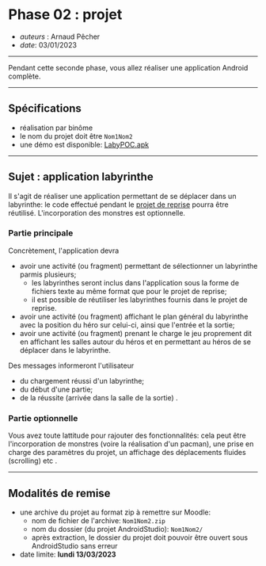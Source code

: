 # Phase 02 : projet

* *auteurs* : Arnaud Pêcher
* *date*: 03/01/2023

---

Pendant cette seconde phase, vous allez réaliser une application Android complète.

---

## Spécifications

* réalisation par binôme
* le nom du projet doit être `Nom1Nom2`
* une démo est disponible: [LabyPOC.apk](../demo/LabyPOC.apk)

---

## Sujet : application labyrinthe

Il s'agit de réaliser une application permettant de se déplacer dans un labyrinthe: le code effectué pendant le [projet de reprise](https://moodle1.u-bordeaux.fr/course/view.php?id=8869) pourra être réutilisé. L'incorporation des monstres est optionnelle.



### Partie principale

Concrètement, l'application devra
* avoir une activité (ou fragment) permettant de sélectionner un labyrinthe parmis plusieurs;
    * les labyrinthes seront inclus dans l'application sous la forme de fichiers texte au même format que pour le projet de reprise;
    * il est possible de réutiliser les labyrinthes fournis dans le projet de reprise.
* avoir une activité (ou fragment) affichant le plan général du labyrinthe avec la position du héro sur celui-ci, ainsi que l'entrée et la sortie;
* avoir une activité (ou fragment) prenant le charge le jeu proprement dit en affichant les salles autour du héros et en permettant au héros de se déplacer dans le labyrinthe.

Des messages informeront l'utilisateur 
* du chargement réussi d'un labyrinthe;
* du début d'une partie;
* de la réussite (arrivée dans la salle de la sortie) .

### Partie optionnelle 

Vous avez toute lattitude pour rajouter des fonctionnalités: cela peut être l'incorporation de monstres (voire la réalisation d'un pacman), une prise en charge des paramètres du projet, un affichage des déplacements fluides (scrolling) etc .

---

## Modalités de remise

* une archive du projet au format zip à remettre sur Moodle:
    * nom de fichier de l'archive: `Nom1Nom2.zip`
    * nom du dossier (du projet AndroidStudio): `Nom1Nom2/`
    * après extraction, le dossier du projet doit pouvoir être ouvert sous AndroidStudio sans erreur 
* date limite: **lundi 13/03/2023** 
